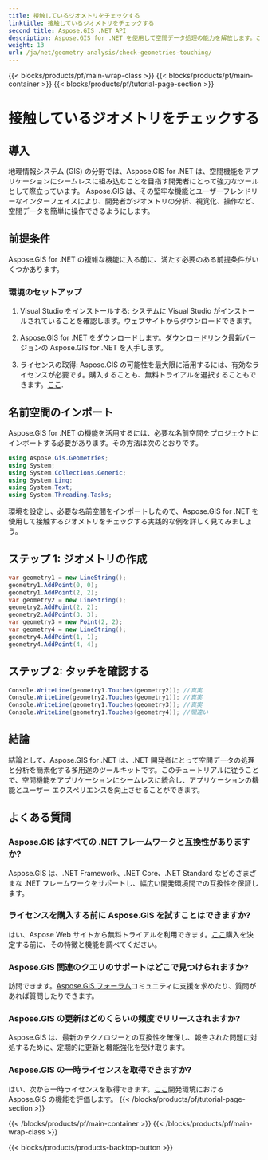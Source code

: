 ```yaml
---
title: 接触しているジオメトリをチェックする
linktitle: 接触しているジオメトリをチェックする
second_title: Aspose.GIS .NET API
description: Aspose.GIS for .NET を使用して空間データ処理の能力を解放します。この多用途ツールキットを使用して、空間機能をアプリケーションにシームレスに統合します。
weight: 13
url: /ja/net/geometry-analysis/check-geometries-touching/
---
```


{{< blocks/products/pf/main-wrap-class >}}
{{< blocks/products/pf/main-container >}}
{{< blocks/products/pf/tutorial-page-section >}}

# 接触しているジオメトリをチェックする

## 導入
地理情報システム (GIS) の分野では、Aspose.GIS for .NET は、空間機能をアプリケーションにシームレスに組み込むことを目指す開発者にとって強力なツールとして際立っています。 Aspose.GIS は、その堅牢な機能とユーザーフレンドリーなインターフェイスにより、開発者がジオメトリの分析、視覚化、操作など、空間データを簡単に操作できるようにします。
## 前提条件
Aspose.GIS for .NET の複雑な機能に入る前に、満たす必要のある前提条件がいくつかあります。
### 環境のセットアップ
1. Visual Studio をインストールする: システムに Visual Studio がインストールされていることを確認します。ウェブサイトからダウンロードできます。
   
2.  Aspose.GIS for .NET をダウンロードします。[ダウンロードリンク](https://releases.aspose.com/gis/net/)最新バージョンの Aspose.GIS for .NET を入手します。
3. ライセンスの取得: Aspose.GIS の可能性を最大限に活用するには、有効なライセンスが必要です。購入することも、無料トライアルを選択することもできます。[ここ](https://releases.aspose.com/).

## 名前空間のインポート
Aspose.GIS for .NET の機能を活用するには、必要な名前空間をプロジェクトにインポートする必要があります。その方法は次のとおりです。

```csharp
using Aspose.Gis.Geometries;
using System;
using System.Collections.Generic;
using System.Linq;
using System.Text;
using System.Threading.Tasks;
```

環境を設定し、必要な名前空間をインポートしたので、Aspose.GIS for .NET を使用して接触するジオメトリをチェックする実践的な例を詳しく見てみましょう。
## ステップ 1: ジオメトリの作成
```csharp
var geometry1 = new LineString();
geometry1.AddPoint(0, 0);
geometry1.AddPoint(2, 2);
var geometry2 = new LineString();
geometry2.AddPoint(2, 2);
geometry2.AddPoint(3, 3);
var geometry3 = new Point(2, 2);
var geometry4 = new LineString();
geometry4.AddPoint(1, 1);
geometry4.AddPoint(4, 4);
```
## ステップ 2: タッチを確認する
```csharp
Console.WriteLine(geometry1.Touches(geometry2)); //真実
Console.WriteLine(geometry2.Touches(geometry1)); //真実
Console.WriteLine(geometry1.Touches(geometry3)); //真実
Console.WriteLine(geometry1.Touches(geometry4)); //間違い
```

## 結論
結論として、Aspose.GIS for .NET は、.NET 開発者にとって空間データの処理と分析を簡素化する多用途のツールキットです。このチュートリアルに従うことで、空間機能をアプリケーションにシームレスに統合し、アプリケーションの機能とユーザー エクスペリエンスを向上させることができます。
## よくある質問
### Aspose.GIS はすべての .NET フレームワークと互換性がありますか?
Aspose.GIS は、.NET Framework、.NET Core、.NET Standard などのさまざまな .NET フレームワークをサポートし、幅広い開発環境間での互換性を保証します。
### ライセンスを購入する前に Aspose.GIS を試すことはできますか?
はい、Aspose Web サイトから無料トライアルを利用できます。[ここ](https://purchase.aspose.com/temporary-license/)購入を決定する前に、その特徴と機能を調べてください。
### Aspose.GIS 関連のクエリのサポートはどこで見つけられますか?
訪問できます。[Aspose.GIS フォーラム](https://forum.aspose.com/c/gis/33)コミュニティに支援を求めたり、質問があれば質問したりできます。
### Aspose.GIS の更新はどのくらいの頻度でリリースされますか?
Aspose.GIS は、最新のテクノロジーとの互換性を確保し、報告された問題に対処するために、定期的に更新と機能強化を受け取ります。
### Aspose.GIS の一時ライセンスを取得できますか?
はい、次から一時ライセンスを取得できます。[ここ](https://purchase.aspose.com/temporary-license/)開発環境における Aspose.GIS の機能を評価します。
{{< /blocks/products/pf/tutorial-page-section >}}

{{< /blocks/products/pf/main-container >}}
{{< /blocks/products/pf/main-wrap-class >}}

{{< blocks/products/products-backtop-button >}}
